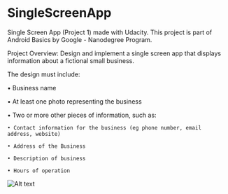 # SingleScreenApp
Single Screen App (Project 1) made with Udacity. This project is part of Android Basics by Google - Nanodegree Program.

Project Overview: Design and implement a single screen app that displays information about a fictional small business.

The design must include:

• Business name

• At least one photo representing the business

• Two or more other pieces of information, such as:

    • Contact information for the business (eg phone number, email address, website)
    
    • Address of the Business
    
    • Description of business
    
    • Hours of operation

![Alt text](https://lh3.googleusercontent.com/0-djEWuZ2ipAxscwQQX6dUe5dtRfkX-Q22ti04ru4fpD913e22wysIMPSXyG02YvVRmBOClk2k_7mKCsLMh2kP-QHRV1XSZ972Rx18pbTLlZmncUs0BAilzRr3ule6Zp9tkJO0wAm49Gu4QBKsXREaDkTf2LRzcAVPaqboZsqsyFsVexJZMeGDny1D2uqcAhLdnjp-0t82ZSn36Op5gHBTJPD9WZA1YliC1Ir1Nx0C98aicDdu477ClxDZipwhTXtGYc7x0-4VUljxuhqM-WXM9Gp_J7HsEWXwcXoQOkloIyQPWjClhA6b2yy1kCjGXK7ryVCJBEPGXG-I0FlNT4y4Gry8FxyENPHzewklEMYrNd2Cyc6mQO-XeackTiq24p8H5YAFh6QHAdhMAZaA8_fHhsPdGiRt_TRtJmtXkHLSM4pa-9GDM57NFeHGaz1MBM1bZijC9E6wjVG32LzieiQKseBHTrykhqjR6moYNQSW7TP9tEpVmj9cIH0kUlTT5Qhjap4VVbPJ9HOxqMizpG9qaEVeOLnwa-iEqCdojbdTHVcpWwo1otgf3VkN6L9EeMlHgGA5yS-r6qZFOqOltluYNHgU7Z2BfyIrYEL8U=w371-h662-no "Screenshot 1")
